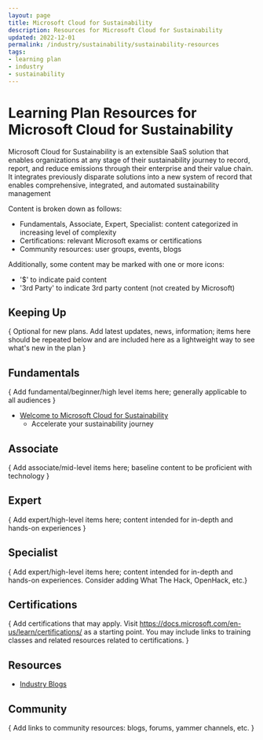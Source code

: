 ```yaml
---
layout: page
title: Microsoft Cloud for Sustainability
description: Resources for Microsoft Cloud for Sustainability
updated: 2022-12-01
permalink: /industry/sustainability/sustainability-resources
tags:
- learning plan
- industry
- sustainability
---
```


# Learning Plan Resources for Microsoft Cloud for Sustainability

Microsoft Cloud for Sustainability is an extensible SaaS solution that enables organizations at any stage of their sustainability journey to record, report, and reduce emissions through their enterprise and their value chain. It integrates previously disparate solutions into a new system of record that enables comprehensive, integrated, and automated sustainability management

Content is broken down as follows:
* Fundamentals, Associate, Expert, Specialist: content categorized in increasing level of complexity
* Certifications: relevant Microsoft exams or certifications
* Community resources: user groups, events, blogs

Additionally, some content may be marked with one or more icons:
* '$' to indicate paid content
* '3rd Party' to indicate 3rd party content (not created by Microsoft)

## Keeping Up

{ Optional for new plans. Add latest updates, news, information; items here should be repeated below and are included here as a lightweight way to see what's new in the plan }

## Fundamentals

{ Add fundamental/beginner/high level items here; generally applicable to all audiences }

* [Welcome to Microsoft Cloud for Sustainability](https://www.microsoft.com/en-us/sustainability/cloud)
    * Accelerate your sustainability journey

## Associate

{ Add associate/mid-level items here; baseline content to be proficient with technology }


## Expert

{ Add expert/high-level items here; content intended for in-depth and hands-on experiences }


## Specialist

{ Add expert/high-level items here; content intended for in-depth and hands-on experiences.  Consider adding What The Hack, OpenHack, etc.}


## Certifications

{ Add certifications that may apply. Visit https://docs.microsoft.com/en-us/learn/certifications/ as a starting point.  You may include links to training classes and related resources related to certifications.  }

## Resources

* [Industry Blogs](https://cloudblogs.microsoft.com/industry-blog/)

## Community

{ Add links to community resources: blogs, forums, yammer channels, etc. }

